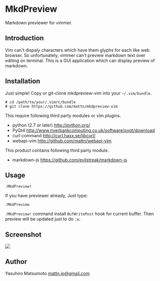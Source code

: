 MkdPreview
==========

Markdown previewer for vimmer.

Introduction
------------

Vim can't dispaly characters which have them glyphs for each like web browser.
So unfortunately, vimmer can't preview markdown text over editing on terminal.
This is a GUI application which can display preview of markdown.

Installation
------------

Just simple! Copy or git-clone mkdpreview-vim into your `~/.vim/bundle`.

    # cd /path/to/your/.vimrc/bundle
    # git clone https://github.com/mattn/mkdpreview-vim

This require following third party modules or vim plugins.

* python (2.7 or later) <http://python.org/>
* PyQt4 <http://www.riverbankcomputing.co.uk/software/pyqt/download>
* curl command <http://curl.haxx.se/libcurl/>
* webapi-vim <http://github.com/mattn/webapi-vim>

This product contains following third party module.

* markdown-js https://github.com/evilstreak/markdown-js

Usage
-----

    :MkdPreview!

If you have previewer already, Just type:

    :MkdPreview

`:MkdPreview!` command install `BufWritePost` hook for current buffer. Then preview will be updated just to do `:w`.

Screenshot
----------

![](https://github.com/mattn/mkdpreview-vim/raw/master/static/screenshot.png)

Author
------

  Yasuhiro Matsumoto <mattn.jp@gmail.com>
